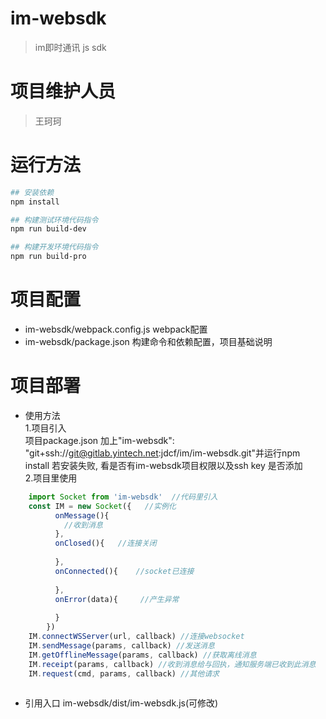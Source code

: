 # im-websdk

> im即时通讯 js sdk

# 项目维护人员

> 王珂珂


# 运行方法

``` bash
## 安装依赖
npm install

## 构建测试环境代码指令
npm run build-dev

## 构建开发环境代码指令
npm run build-pro


```
# 项目配置

* im-websdk/webpack.config.js
	webpack配置
* im-websdk/package.json
	构建命令和依赖配置，项目基础说明


# 项目部署

* 使用方法  
  1.项目引入   
    项目package.json 加上"im-websdk": "git+ssh://git@gitlab.yintech.net:jdcf/im/im-websdk.git"并运行npm install  若安装失败, 看是否有im-websdk项目权限以及ssh key 
是否添加        
  2.项目里使用  
``` javascript
    import Socket from 'im-websdk'  //代码里引入
    const IM = new Socket({   //实例化  
          onMessage(){  
            //收到消息   
          },    
          onClosed(){   //连接关闭      
               
          },    
          onConnected(){    //socket已连接      
               
          },    
          onError(data){     //产生异常     
               
          } 
        })  
    IM.connectWSServer(url, callback) //连接websocket     
    IM.sendMessage(params, callback) //发送消息     
    IM.getOfflineMessage(params, callback) //获取离线消息     
    IM.receipt(params, callback) //收到消息给与回执，通知服务端已收到此消息        
    IM.request(cmd, params, callback) //其他请求 
    
```
* 引用入口
	im-websdk/dist/im-websdk.js(可修改)

